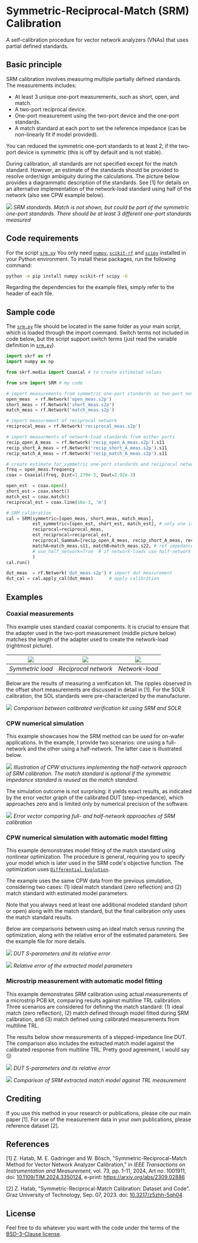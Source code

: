 # Symmetric-Reciprocal-Match (SRM) Calibration

A self-calibration procedure for vector network analyzers (VNAs) that uses partial defined standards.

## Basic principle

SRM calibration involves measuring multiple partially defined standards. The measurements includes:

- At least 3 unique one-port measurements, such as short, open, and match.
- A two-port reciprocal device.
- One-port measurement using the two-port device and the one-port standards.
- A match standard at each port to set the reference impedance (can be non-linearly fit if model provided).

You can reduced the symmetric one-port standards to at least 2, if the two-port device is symmetric (this is off by default and is not stable).

During calibration, all standards are not specified except for the match standard. However, an estimate of the standards should be provided to resolve order/sign ambiguity during the calculations. The picture below provides a diagrammatic description of the standards. See [1] for details on an alternative implementation of the network-load standard using half of the network (also see CPW example below).

![](Images/srm_standards_definition.png)
_SRM standards. Match is not shown, but could be part of the symmetric one-port standards. There should be at least 3 different one-port standards measured_

## Code requirements

For the script [`srm.py`][srm] You only need [`numpy`](https://github.com/numpy/numpy), [`scikit-rf`](https://github.com/scikit-rf/scikit-rf) and [`scipy`](https://github.com/scipy/scipy) installed in your Python environment. To install these packages, run the following command:

```bash
python -m pip install numpy scikit-rf scipy -U
```

Regarding the dependencies for the example files, simply refer to the header of each file.

## Sample code

The [`srm.py`][srm] file should be located in the same folder as your main script, which is loaded through the import command. Switch terms not included in code below, but the script support switch terms (just read the variable definition in [`srm.py`][srm]).

```python
import skrf as rf
import numpy as np

from skrf.media import Coaxial # to create estimated values

from srm import SRM # my code

# import measurements from symmetric one-port standards as two-port networks
open_meas  = rf.Network('open_meas.s2p')
short_meas = rf.Network('short_meas.s2p')
match_meas = rf.Network('match_meas.s2p')

# import measurement of reciprocal network
reciprocal_meas = rf.Network('reciprocal_meas.s2p')

# import measurments of network-load standards from either ports
recip_open_A_meas  = rf.Network('recip_open_A_meas.s2p').s11
recip_short_A_meas = rf.Network('recip_short_A_meas.s2p').s11
recip_match_A_meas = rf.Network('recip_match_A_meas.s2p').s11

# create estimate for symmetric one-port standards and reciprocal network
freq = open_meas.frequency
coax = Coaxial(freq, Dint=1.270e-3, Dout=2.92e-3)

open_est  = coax.open()
short_est = coax.short()
match_est = coax.match()
reciprocal_est = coax.line(16e-3, 'm')

# SRM calibration
cal = SRM(symmetric=[open_meas, short_meas, match_meas], 
          est_symmetric=[open_est, short_est, match_est], # only one is required (at best open or short) 
          reciprocal=reciprocal_meas,
          est_reciprocal=reciprocal_est,
          reciprocal_GammaA=[recip_open_A_meas, recip_short_A_meas, recip_match_A_meas], 
          matchA=match_meas.s11, matchB=match_meas.s22, # ref impedance is now defined to the match standard
          # use_half_network=True  # if network-loads use half-network approach
          )
cal.run()

dut_meas  = rf.Network('dut_meas.s2p') # import dut measurement
dut_cal = cal.apply_cal(dut_meas)      # apply calibration
```

## Examples

### Coaxial measurements

This example uses standard coaxial components. It is crucial to ensure that the adapter used in the two-port measurement (middle picture below) matches the length of the adapter used to create the network-load (rightmost picture).

![](./Images/load.png) | ![](./Images/adapter.png) | ![](./Images/adapter_load.png)
:-: | :-: | :-:
_Symmetric load_ | _Reciprocal network_ | _Network-load_

Below are the results of measuring a verification kit. The ripples observed in the offset short measurements are discussed in detail in [1]. For the SOLR calibration, the SOL standards were pre-characterized by the manufacturer.

![](./Images/srm_solr_comparison.png)
_Comparison between calibrated verification kit using SRM and SOLR_

### CPW numerical simulation

This example showcases how the SRM method can be used for on-wafer applications. In the example, I provide two scenarios: one using a full-network and the other using a half-network. The latter case is illustrated below.

![](./Images/cpw_example.png)
_Illustration of CPW structures implementing the half-network approach of SRM calibration. The match standard is optional if the symmetric impedance standard is reused as the match standard._

The simulation outcome is not surprising: it yields exact results, as indicated by the error vector graph of the calibrated DUT (step-impedance), which approaches zero and is limited only by numerical precision of the software.

![](./Images/cpw_error.jpg)
_Error vector comparing full- and half-network approaches of SRM calibration_

### CPW numerical simulation with automatic model fitting

This example demonstrates model fitting of the match standard using nonlinear optimization. The procedure is general, requiring you to specify your model which is later used in the SRM code's objective function. The optimization uses [`Differential Evolution`](https://docs.scipy.org/doc/scipy/reference/generated/scipy.optimize.differential_evolution.html).

The example uses the same CPW data from the previous simulation, considering two cases: (1) ideal match standard (zero reflection) and (2) match standard with estimated model parameters.

Note that you always need at least one additional modeled standard (short or open) along with the match standard, but the final calibration only uses the match standard results.

Below are comparisons between using an ideal match versus running the optimization, along with the relative error of the estimated parameters. See the example file for more details.

![](./Images/numerical_simulation_DUT.jpg)
_DUT S-parameters and its relative error_

![](./Images/error_in_parameters.jpg)
_Relative error of the extracted model parameters_

### Microstrip measurement with automatic model fitting

This example demonstrates SRM calibration using actual measurements of a microstrip PCB kit, comparing results against multiline TRL calibration. Three scenarios are considered for defining the match standard: (1) ideal match (zero reflection), (2) match defined through model fitted during SRM calibration, and (3) match defined using calibrated measurements from multiline TRL.

The results below show measurements of a stepped-impedance line DUT. The comparison also includes the extracted match model against the calibrated response from multiline TRL. Pretty good agreement, I would say 😗

![](./Images/ms_dut_srm_vs_trl.jpg)
_DUT S-parameters and its relative error_

![](./Images/ms_srm_match_fit_vs_trl.jpg)
_Comparison of SRM extracted match model against TRL measurement_

## Crediting

If you use this method in your research or publications, please cite our main paper [1]. For use of the measurement data in your own publications, please reference dataset [2].

## References

[1] Z. Hatab, M. E. Gadringer and W. Bösch, "Symmetric-Reciprocal-Match Method for Vector Network Analyzer Calibration," in _IEEE Transactions on Instrumentation and Measurement_, vol. 73, pp. 1-11, 2024, Art no. 1001911, doi: [10.1109/TIM.2024.3350124](https://doi.org/10.1109/TIM.2024.3350124), e-print: <https://arxiv.org/abs/2309.02886>

[2] Z. Hatab, "Symmetric-Reciprocal-Match Calibration: Dataset and Code". Graz University of Technology, Sep. 07, 2023. doi: [10.3217/z5zhh-5qh04](https://doi.org/10.3217/z5zhh-5qh04).

## License

Feel free to do whatever you want with the code under the terms of the [BSD-3-Clause license](https://github.com/ZiadHatab/srm-calibration/blob/main/LICENSE).

[srm]: https://github.com/ZiadHatab/srm-calibration/blob/main/srm.py
